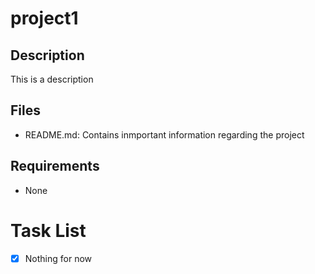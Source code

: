 # project1
## Description
This is a description
## Files
- README.md: Contains inmportant information regarding the project
## Requirements
- None
# Task List
- [x] Nothing for now

